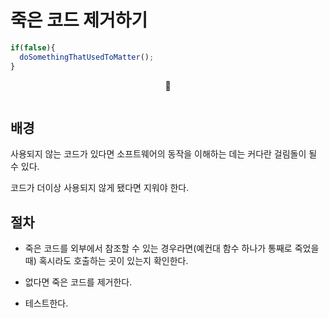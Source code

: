 # 죽은 코드 제거하기

```JavaScript
if(false){
  doSomethingThatUsedToMatter();
}
```

<center>🔽</center>

```JavaScript

```

## 배경

사용되지 않는 코드가 있다면 소프트웨어의 동작을 이해하는 데는 커다란 걸림돌이 될 수 있다.

코드가 더이상 사용되지 않게 됐다면 지워야 한다.

## 절차

-   죽은 코드를 외부에서 참조할 수 있는 경우라면(예컨대 함수 하나가 통째로 죽었을 때) 혹시라도 호출하는 곳이 있는지 확인한다.

-   없다면 죽은 코드를 제거한다.

-   테스트한다.
